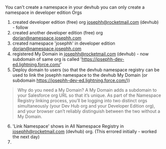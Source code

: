 You can't create a namespace in your devhub
you can only create a namespace in developer edition Orgs
1. created developer edition (free) org josephh@rocketmail.com (devhub) - follow
2. created another developer edition (free) org dorian@namespace.josephh.com
3. created namespace 'josephh' in developer edition dorian@namespace.josephh.com
4. registered My Domain in josephh@rocketmail.com (devhub) - now subdomain of same org is called 'https://josephh-dev-ed.lightning.force.com/'
5. Deploy domain to users (so that the devhub namespace registry can be used to link the josephh namespace to the devhub My Domain (or subdomain https://josephh-dev-ed.lightning.force.com/))
> Why do you need a My Domain? A My Domain adds a subdomain to your Salesforce org URL so that it’s unique. As part of the Namespace Registry linking process, you’ll be logging into two distinct orgs simultaneously (your Dev Hub org and your Developer Edition org), and your browser can’t reliably distinguish between the two without a My Domain.  

6. 'Link Namespace' shows in All Namespace Registry in josephh@rocketmail.com (devhub) org.   (This errored initially - worked the next day)
7.  
